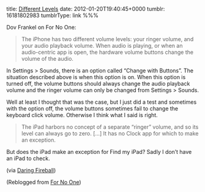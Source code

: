 title: [Different Levels](http://dovfrankel.com/post/16170355799/different-levels)
date: 2012-01-20T19:40:45+0000
tumblr: 16181802983
tumblrType: link
%%%

Dov Frankel on For No One:

> The iPhone has two different volume levels: your ringer volume, and your audio playback volume. When audio is playing, or when an audio-centric app is open, the hardware volume buttons change the volume of the audio.

In Settings > Sounds, there is an option called “Change with Buttons”. The situation described above is when this option is on. When this option is turned off, the volume buttons should always change the audio playback volume and the ringer volume can only be changed from Settings > Sounds.

Well at least I thought that was the case, but I just did a test and sometimes with the option off, the volume buttons sometimes fail to change the keyboard click volume. Otherwise I think what I said is right.

> The iPad harbors no concept of a separate “ringer” volume, and so its level can always go to zero. \[…\] It has no Clock app for which to make an exception.

But does the iPad make an exception for Find my iPad? Sadly I don’t have an iPad to check.

(via [Daring Fireball](http://daringfireball.net/linked/2012/01/20/ios-design))

(Reblogged from [For No One](https://dovfrankel.com/post/16170355799/different-levels))
